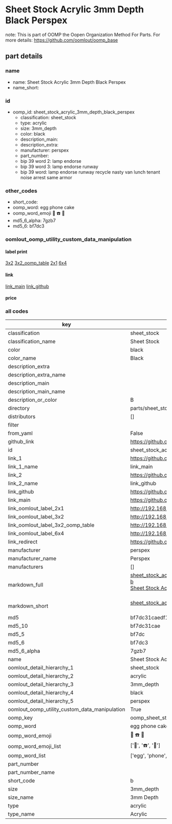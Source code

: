 # Sheet Stock Acrylic 3mm Depth Black Perspex  

note: This is part of OOMP the Oopen Organization Method For Parts. For more details: https://github.com/oomlout/oomp_base

##  part details
  







### name
* name: Sheet Stock Acrylic 3mm Depth Black Perspex
* name_short: 
### id
* oomp_id: sheet_stock_acrylic_3mm_depth_black_perspex
  * classification: sheet_stock
  * type: acrylic
  * size: 3mm_depth
  * color: black
  * description_main: 
  * description_extra: 
  * manufacturer: perspex
  * part_number: 
  * bip 39 word 2: lamp endorse
  * bip 39 word 3: lamp endorse runway
  * bip 39 word: lamp endorse runway recycle nasty van lunch tenant noise arrest same armor

### other_codes
* short_code: 
* oomp_word: egg phone cake
* oomp_word_emoji :egg: :phone: :cake:
* md5_6_alpha: 7gzb7
* md5_6: bf7dc3






### oomlout_oomp_utility_custom_data_manipulation
#### label print
[3x2](http://192.168.1.245:1112/?label=oomp%207gzb7)
[3x2_oomp_table](http://192.168.1.108:1112/?label=oomp%207gzb7)
[2x1](http://192.168.1.242:1112/?label=oomp%207gzb7)
[6x4](http://192.168.1.55:1112/?label=oomp%207gzb7)    

#### link

[link_main](https://github.com/oomlout/oomlout_oomp_version_1_messy/tree/main/parts/sheet_stock_acrylic_3mm_depth_black_perspex) [link_github](https://github.com/oomlout/oomlout_oomp_version_1_messy/tree/main/parts/sheet_stock_acrylic_3mm_depth_black_perspex)                             

#### price







### all codes 
| key | value |  
| --- | --- |  
| classification | sheet_stock |  
| classification_name | Sheet Stock |  
| color | black |  
| color_name | Black |  
| description_extra |  |  
| description_extra_name |  |  
| description_main |  |  
| description_main_name |  |  
| description_or_color | B  |  
| directory | parts/sheet_stock_acrylic_3mm_depth_black_perspex |  
| distributors | [] |  
| filter |  |  
| from_yaml | False |  
| github_link | https://github.com/oomlout/oomlout_oomp_part_src/tree/main/parts/sheet_stock_acrylic_3mm_depth_black_perspex |  
| id | sheet_stock_acrylic_3mm_depth_black_perspex |  
| link_1 | https://github.com/oomlout/oomlout_oomp_version_1_messy/tree/main/parts/sheet_stock_acrylic_3mm_depth_black_perspex |  
| link_1_name | link_main |  
| link_2 | https://github.com/oomlout/oomlout_oomp_version_1_messy/tree/main/parts/sheet_stock_acrylic_3mm_depth_black_perspex |  
| link_2_name | link_github |  
| link_github | https://github.com/oomlout/oomlout_oomp_version_1_messy/tree/main/parts/sheet_stock_acrylic_3mm_depth_black_perspex |  
| link_main | https://github.com/oomlout/oomlout_oomp_version_1_messy/tree/main/parts/sheet_stock_acrylic_3mm_depth_black_perspex |  
| link_oomlout_label_2x1 | http://192.168.1.242:1112/?label=oomp%207gzb7 |  
| link_oomlout_label_3x2 | http://192.168.1.245:1112/?label=oomp%207gzb7 |  
| link_oomlout_label_3x2_oomp_table | http://192.168.1.108:1112/?label=oomp%207gzb7 |  
| link_oomlout_label_6x4 | http://192.168.1.55:1112/?label=oomp%207gzb7 |  
| link_redirect | https://github.com/oomlout/oomlout_oomp_version_1_messy/tree/main/parts/sheet_stock_acrylic_3mm_depth_black_perspex |  
| manufacturer | perspex |  
| manufacturer_name | Perspex |  
| manufacturers | [] |  
| markdown_full | [sheet_stock_acrylic_3mm_depth_black_perspex](none)<br>[b](none)<br>[Sheet Stock Acrylic 3Mm Depth Black Perspex](none)<br><br> |  
| markdown_short | [sheet_stock_acrylic_3mm_depth_black_perspex](none)<br><br> |  
| md5 | bf7dc31caedf10a7c4c99b3f7ad273e6 |  
| md5_10 | bf7dc31cae |  
| md5_5 | bf7dc |  
| md5_6 | bf7dc3 |  
| md5_6_alpha | 7gzb7 |  
| name | Sheet Stock Acrylic 3mm Depth Black Perspex |  
| oomlout_detail_hierarchy_1 | sheet_stock |  
| oomlout_detail_hierarchy_2 | acrylic |  
| oomlout_detail_hierarchy_3 | 3mm_depth |  
| oomlout_detail_hierarchy_4 | black |  
| oomlout_detail_hierarchy_5 | perspex |  
| oomlout_oomp_utility_custom_data_manipulation | True |  
| oomp_key | oomp_sheet_stock_acrylic_3mm_depth_black_perspex |  
| oomp_word | egg phone cake |  
| oomp_word_emoji | :egg: :phone: :cake: |  
| oomp_word_emoji_list | [':egg:', ':phone:', ':cake:'] |  
| oomp_word_list | ['egg', 'phone', 'cake'] |  
| part_number |  |  
| part_number_name |  |  
| short_code | b |  
| size | 3mm_depth |  
| size_name | 3mm Depth |  
| type | acrylic |  
| type_name | Acrylic |  
